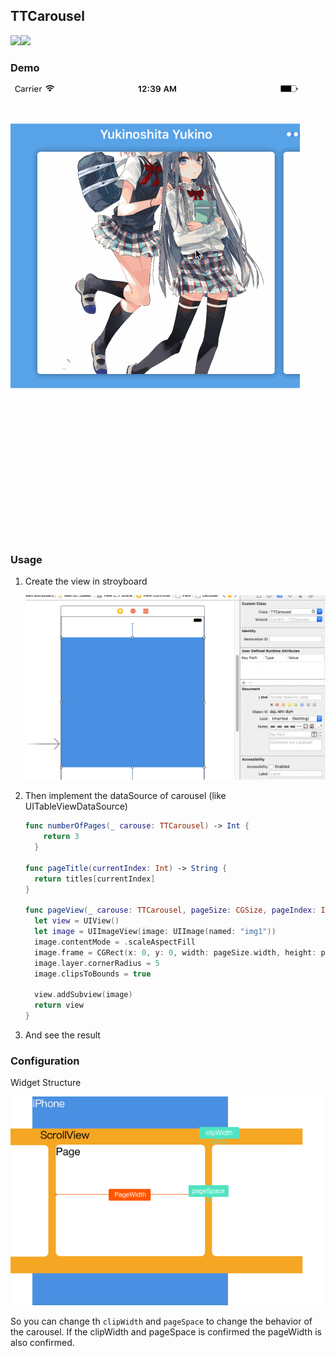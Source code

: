 ## TTCarousel

![](https://img.shields.io/badge/Swift-3-orange.svg?style=flat-square)![](https://img.shields.io/badge/iOS-10-blue.svg?style=flat-square)

### Demo

![](./demo.gif)

### Usage

1. Create the view in stroyboard

   ![](img1.png)

2. Then implement the dataSource of carousel (like UITableViewDataSource)

   ```swift
   func numberOfPages(_ carouse: TTCarousel) -> Int {
       return 3
     }
     
   func pageTitle(currentIndex: Int) -> String {
     return titles[currentIndex]
   }

   func pageView(_ carouse: TTCarousel, pageSize: CGSize, pageIndex: Int) -> UIView {
     let view = UIView()
     let image = UIImageView(image: UIImage(named: "img1"))
     image.contentMode = .scaleAspectFill
     image.frame = CGRect(x: 0, y: 0, width: pageSize.width, height: pageSize.height)
     image.layer.cornerRadius = 5
     image.clipsToBounds = true

     view.addSubview(image)
     return view
   }
   ```

3. And see the result

### Configuration

Widget Structure

![](img2.png)

So you can change th `clipWidth` and `pageSpace` to change the behavior of the carousel. If the clipWidth and pageSpace is confirmed the pageWidth is also confirmed.